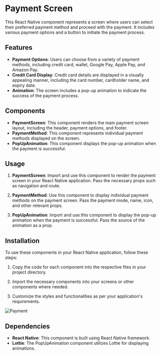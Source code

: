 # Payment Screen

This React Native component represents a screen where users can select their preferred payment method and proceed with the payment. It includes various payment options and a button to initiate the payment process.

## Features

- **Payment Options**: Users can choose from a variety of payment methods, including credit card, wallet, Google Pay, Apple Pay, and Amazon Pay.
- **Credit Card Display**: Credit card details are displayed in a visually appealing manner, including the card number, cardholder name, and expiry date.
- **Animation**: The screen includes a pop-up animation to indicate the success of the payment process.

## Components

- **PaymentScreen**: This component renders the main payment screen layout, including the header, payment options, and footer.
- **PaymentMethod**: This component represents individual payment methods displayed on the screen.
- **PopUpAnimation**: This component displays the pop-up animation when the payment is successful.

## Usage

1. **PaymentScreen**: Import and use this component to render the payment screen in your React Native application. Pass the necessary props such as navigation and route.

2. **PaymentMethod**: Use this component to display individual payment methods on the payment screen. Pass the payment mode, name, icon, and other relevant props.

3. **PopUpAnimation**: Import and use this component to display the pop-up animation when the payment is successful. Pass the source of the animation as a prop.

## Installation

To use these components in your React Native application, follow these steps:

1. Copy the code for each component into the respective files in your project directory.

2. Import the necessary components into your screens or other components where needed.

3. Customize the styles and functionalities as per your application's requirements.

![Payment](https://github.com/sarguru1981/Coffee_Xpress/assets/4471129/78d396de-f885-4e42-92d1-a9ff45410371)

## Dependencies

- **React Native**: This component is built using React Native framework.
- **Lottie**: The PopUpAnimation component utilizes Lottie for displaying animations.
